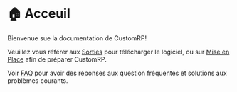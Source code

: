 # 🏠 Acceuil

Bienvenue sue la documentation de CustomRP!

Veuillez vous référer aux [Sorties](https://github.com/maximmax42/Discord-CustomRP/releases) pour télécharger le logiciel, ou sur [Mise en Place](setting-up.md) afin de préparer CustomRP.

Voir [FAQ](faq.md) pour avoir des réponses aux question fréquentes et solutions aux problèmes courants.
